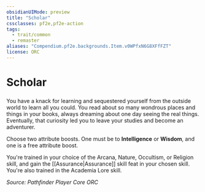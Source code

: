 ```yaml
---
obsidianUIMode: preview
title: "Scholar"
cssclasses: pf2e,pf2e-action
tags:
  - trait/common
  - remaster
aliases: "Compendium.pf2e.backgrounds.Item.v0WPfxN6G8XFfFZT"
license: ORC
---
```

# Scholar

### 






You have a knack for learning and sequestered yourself from the outside world to learn all you could. You read about so many wondrous places and things in your books, always dreaming about one day seeing the real things. Eventually, that curiosity led you to leave your studies and become an adventurer.

Choose two attribute boosts. One must be to **Intelligence** or **Wisdom**, and one is a free attribute boost.

You're trained in your choice of the Arcana, Nature, Occultism, or Religion skill, and gain the [[Assurance|Assurance]] skill feat in your chosen skill. You're also trained in the Academia Lore skill.

*Source: Pathfinder Player Core*
*ORC*